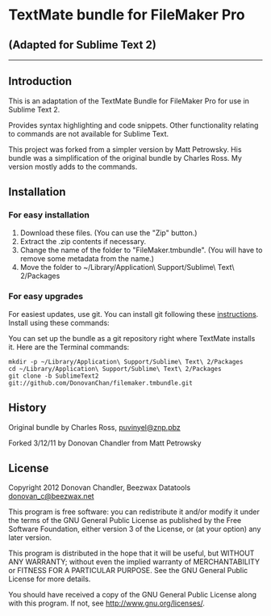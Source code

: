 # TextMate bundle for FileMaker Pro
## (Adapted for Sublime Text 2)

---
## Introduction

This is an adaptation of the TextMate Bundle for FileMaker Pro for use in Sublime Text 2.

Provides syntax highlighting and code snippets. Other functionality relating to commands are not available for Sublime Text.

This project was forked from a simpler version by Matt Petrowsky.  His bundle was a simplification of the original bundle by Charles Ross. My version mostly adds to the commands.

## Installation

### For easy installation

1. Download these files. (You can use the "Zip" button.)
1. Extract the .zip contents if necessary.
1. Change the name of the folder to "FileMaker.tmbundle". (You will have to remove some metadata from the name.)
1. Move the folder to ~/Library/Application\ Support/Sublime\ Text\ 2/Packages

### For easy upgrades

For easiest updates, use git. You can install git following these [instructions](https://help.github.com/articles/set-up-git). Install using these commands:

You can set up the bundle as a git repository right where TextMate installs it. Here are the Terminal commands:

	mkdir -p ~/Library/Application\ Support/Sublime\ Text\ 2/Packages
	cd ~/Library/Application\ Support/Sublime\ Text\ 2/Packages
	git clone -b SublimeText2 git://github.com/DonovanChan/filemaker.tmbundle.git

## History

Original bundle by Charles Ross, puvinyel@znp.pbz

Forked 3/12/11 by Donovan Chandler from Matt Petrowsky

## License

Copyright 2012  Donovan Chandler, Beezwax Datatools
donovan_c@beezwax.net

This program is free software: you can redistribute it and/or modify
it under the terms of the GNU General Public License as published by
the Free Software Foundation, either version 3 of the License, or
(at your option) any later version.

This program is distributed in the hope that it will be useful,
but WITHOUT ANY WARRANTY; without even the implied warranty of
MERCHANTABILITY or FITNESS FOR A PARTICULAR PURPOSE.  See the
GNU General Public License for more details.

You should have received a copy of the GNU General Public License
along with this program.  If not, see <http://www.gnu.org/licenses/>.
